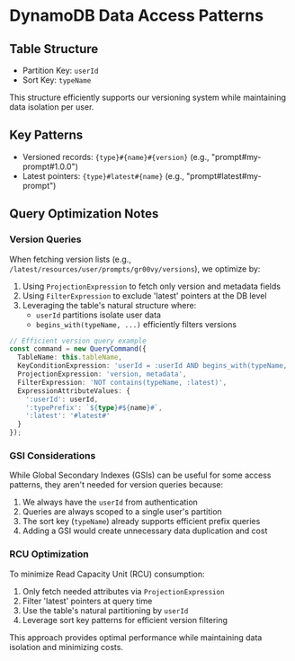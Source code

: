 # DynamoDB Data Access Patterns

## Table Structure
- Partition Key: `userId`
- Sort Key: `typeName`

This structure efficiently supports our versioning system while maintaining data isolation per user.

## Key Patterns
- Versioned records: `{type}#{name}#{version}` (e.g., "prompt#my-prompt#1.0.0")
- Latest pointers: `{type}#latest#{name}` (e.g., "prompt#latest#my-prompt")

## Query Optimization Notes

### Version Queries
When fetching version lists (e.g., `/latest/resources/user/prompts/gr00vy/versions`), we optimize by:
1. Using `ProjectionExpression` to fetch only version and metadata fields
2. Using `FilterExpression` to exclude 'latest' pointers at the DB level
3. Leveraging the table's natural structure where:
   - `userId` partitions isolate user data
   - `begins_with(typeName, ...)` efficiently filters versions

```typescript
// Efficient version query example
const command = new QueryCommand({
  TableName: this.tableName,
  KeyConditionExpression: 'userId = :userId AND begins_with(typeName, :typePrefix)',
  ProjectionExpression: 'version, metadata',
  FilterExpression: 'NOT contains(typeName, :latest)',
  ExpressionAttributeValues: {
    ':userId': userId,
    ':typePrefix': `${type}#${name}#`,
    ':latest': '#latest#'
  }
});
```

### GSI Considerations
While Global Secondary Indexes (GSIs) can be useful for some access patterns, they aren't needed for version queries because:
1. We always have the `userId` from authentication
2. Queries are always scoped to a single user's partition
3. The sort key (`typeName`) already supports efficient prefix queries
4. Adding a GSI would create unnecessary data duplication and cost

### RCU Optimization
To minimize Read Capacity Unit (RCU) consumption:
1. Only fetch needed attributes via `ProjectionExpression`
2. Filter 'latest' pointers at query time
3. Use the table's natural partitioning by `userId`
4. Leverage sort key patterns for efficient version filtering

This approach provides optimal performance while maintaining data isolation and minimizing costs.
